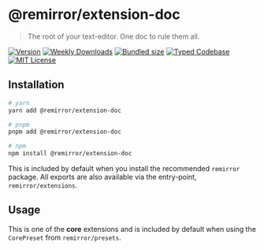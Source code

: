 # @remirror/extension-doc

> The root of your text-editor. One doc to rule them all.

[![Version][version]][npm] [![Weekly Downloads][downloads-badge]][npm] [![Bundled size][size-badge]][size] [![Typed Codebase][typescript]](#) [![MIT License][license]](#)

[version]: https://flat.badgen.net/npm/v/@remirror/extension-doc
[npm]: https://npmjs.com/package/@remirror/extension-doc
[license]: https://flat.badgen.net/badge/license/MIT/purple
[size]: https://bundlephobia.com/result?p=@remirror/extension-doc
[size-badge]: https://flat.badgen.net/bundlephobia/minzip/@remirror/extension-doc
[typescript]: https://flat.badgen.net/badge/icon/TypeScript?icon=typescript&label
[downloads-badge]: https://badgen.net/npm/dw/@remirror/extension-doc/red?icon=npm

## Installation

```bash
# yarn
yarn add @remirror/extension-doc

# pnpm
pnpm add @remirror/extension-doc

# npm
npm install @remirror/extension-doc
```

This is included by default when you install the recommended `remirror` package. All exports are also available via the entry-point, `remirror/extensions`.

## Usage

This is one of the **core** extensions and is included by default when using the `CorePreset` from `remirror/presets`.
